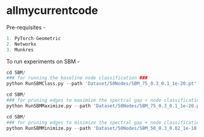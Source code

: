 # allmycurrentcode


Pre-requisites -
```Python
1. PyTorch-Geometric
2. Networkx
3. Munkres
```   
  
To run experiments on SBM -

```Python
cd SBM/
### for running the baseline node classification ###
python RunSBMClass.py --path 'Dataset/50Nodes/SBM_75_0.3_0.1_1e-20.pt' --csvout SBMResults2.csv
```

```Python
cd SBM/
### for pruning edges to maximize the spectral gap + node classification ###
python RunSBMMaximize.py --path 'Dataset/50Nodes/SBM_75_0.3_0.1_1e-20.pt' --csvout SBMResultsMax.csv
```

```Python
cd SBM/
### for pruning edges to minimize the spectral gap + node classification ###
python RunSBMMinimize.py --path 'Dataset/50Nodes/SBM_50_0.3_0.02_1e-10.pt' --csvout SBMMin.csv
```





